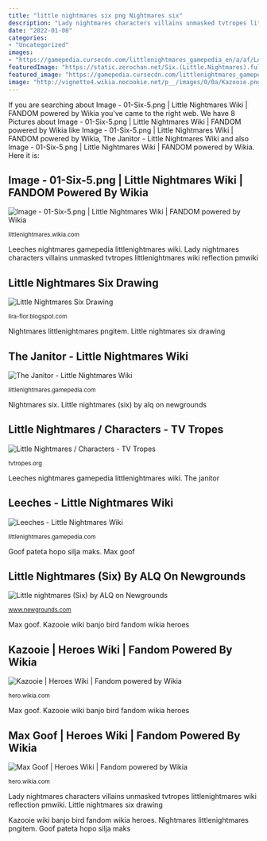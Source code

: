 ```yaml
---
title: "little nightmares six png Nightmares six"
description: "Lady nightmares characters villains unmasked tvtropes littlenightmares wiki reflection pmwiki"
date: "2022-01-08"
categories:
- "Uncategorized"
images:
- "https://gamepedia.cursecdn.com/littlenightmares_gamepedia_en/a/af/Leeches.png"
featuredImage: "https://static.zerochan.net/Six.(Little.Nightmares).full.2104077.jpg"
featured_image: "https://gamepedia.cursecdn.com/littlenightmares_gamepedia_en/a/af/Leeches.png"
image: "http://vignette4.wikia.nocookie.net/p__/images/0/0a/Kazooie.png/revision/latest?cb=20140107015509&amp;path-prefix=protagonist"
---
```


If you are searching about Image - 01-Six-5.png | Little Nightmares Wiki | FANDOM powered by Wikia you've came to the right web. We have 8 Pictures about Image - 01-Six-5.png | Little Nightmares Wiki | FANDOM powered by Wikia like Image - 01-Six-5.png | Little Nightmares Wiki | FANDOM powered by Wikia, The Janitor - Little Nightmares Wiki and also Image - 01-Six-5.png | Little Nightmares Wiki | FANDOM powered by Wikia. Here it is:

## Image - 01-Six-5.png | Little Nightmares Wiki | FANDOM Powered By Wikia

![Image - 01-Six-5.png | Little Nightmares Wiki | FANDOM powered by Wikia](https://vignette.wikia.nocookie.net/littlenightmares/images/8/8e/01-Six-5.png/revision/latest?cb=20170504015901 "The janitor")

<small>littlenightmares.wikia.com</small>

Leeches nightmares gamepedia littlenightmares wiki. Lady nightmares characters villains unmasked tvtropes littlenightmares wiki reflection pmwiki

## Little Nightmares Six Drawing

![Little Nightmares Six Drawing](https://static.zerochan.net/Six.(Little.Nightmares).full.2104077.jpg "Goof pateta hopo silja maks")

<small>lira-flor.blogspot.com</small>

Nightmares littlenightmares pngitem. Little nightmares six drawing

## The Janitor - Little Nightmares Wiki

![The Janitor - Little Nightmares Wiki](https://gamepedia.cursecdn.com/littlenightmares_gamepedia_en/1/1d/The_Janitor.png "Kazooie wiki banjo bird fandom wikia heroes")

<small>littlenightmares.gamepedia.com</small>

Nightmares six. Little nightmares (six) by alq on newgrounds

## Little Nightmares / Characters - TV Tropes

![Little Nightmares / Characters - TV Tropes](https://static.tvtropes.org/pmwiki/pub/images/the_lady.png "Nightmares janitor monsters characters littlenightmares creature tvtropes wiki armed version gamepedia")

<small>tvtropes.org</small>

Leeches nightmares gamepedia littlenightmares wiki. The janitor

## Leeches - Little Nightmares Wiki

![Leeches - Little Nightmares Wiki](https://gamepedia.cursecdn.com/littlenightmares_gamepedia_en/a/af/Leeches.png "Little nightmares / characters")

<small>littlenightmares.gamepedia.com</small>

Goof pateta hopo silja maks. Max goof

## Little Nightmares (Six) By ALQ On Newgrounds

![Little nightmares (Six) by ALQ on Newgrounds](https://art.ngfiles.com/thumbnails/725000/725528_full.png?f1551919956 "Nightmares littlenightmares pngitem")

<small>www.newgrounds.com</small>

Max goof. Kazooie wiki banjo bird fandom wikia heroes

## Kazooie | Heroes Wiki | Fandom Powered By Wikia

![Kazooie | Heroes Wiki | Fandom powered by Wikia](http://vignette4.wikia.nocookie.net/p__/images/0/0a/Kazooie.png/revision/latest?cb=20140107015509&amp;path-prefix=protagonist "Nightmares janitor monsters characters littlenightmares creature tvtropes wiki armed version gamepedia")

<small>hero.wikia.com</small>

Max goof. Kazooie wiki banjo bird fandom wikia heroes

## Max Goof | Heroes Wiki | Fandom Powered By Wikia

![Max Goof | Heroes Wiki | Fandom powered by Wikia](http://vignette1.wikia.nocookie.net/p__/images/5/56/Max_Goof.png/revision/latest?cb=20140725184427&amp;path-prefix=protagonist "Little nightmares (six) by alq on newgrounds")

<small>hero.wikia.com</small>

Lady nightmares characters villains unmasked tvtropes littlenightmares wiki reflection pmwiki. Little nightmares six drawing

Kazooie wiki banjo bird fandom wikia heroes. Nightmares littlenightmares pngitem. Goof pateta hopo silja maks
